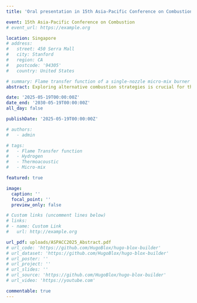 ```yaml
---
title: 'Oral presentation in 15th Asia-Pacific Conference on Combustion, May 2025, Singapore'

event: 15th Asia-Pacific Conference on Combustion
# event_url: https://example.org

location: Singapore
# address:
#   street: 450 Serra Mall
#   city: Stanford
#   region: CA
#   postcode: '94305'
#   country: United States

# summary: Flame transfer function of a single-nozzle micro-mix burner using jet-in-crossflow for pure hydrogen.
abstract: Exploring alternative combustion strategies is crucial for the safe and efficient burning of pure hydrogen in future carbon-neutral gas turbine combustors. The micromix concept has recently gained attention as a promising solution for pure hydrogen combustion. While previous research has explored various strategies, including the jet-in-cross flow configuration, key gaps remain in understanding the interaction between acoustic waves and fuel injection dynamics in such configurations. In this paper, the flame transfer functions (FTFs) of a micromix burner with jet-in-cross flow configuration were obtained by using the OH* measurement and multi-microphone method. Our results show that the FTFs exhibit a globally decaying low-pass filter behavior, agreeing with previous studies. However, it also shows a local gain modulation phenomenon, giving multiple peaks in the low frequency range. Notably, the amplitude of the second peak varies significantly across cases with different mean velocities. This presents new questions regarding the role of the burner's acoustic impedance in shaping combustion behavior. Given the implications of these preliminary results, further investigation is necessary to measure equivalence ratio fluctuations and confirm the underlying mechanisms. The present study offers significant potential to advance the understanding of micromix combustion and its application in future hydrogen-powered turbines.

date: '2025-05-19T00:00:00Z'
date_end: '2030-05-19T00:00:00Z'
all_day: false

publishDate: '2025-05-19T00:00:00Z'

# authors:
#   - admin

# tags: 
#   - Flame Transfer function
#   - Hydrogen
#   - Thermoacoustic
#   - Micro-mix

featured: true

image:
  caption: ''
  focal_point: ''
  preview_only: false

# Custom links (uncomment lines below)
# links:
# - name: Custom Link
#   url: http://example.org

url_pdf: uploads/ASPACC2025_Abstract.pdf
# url_code: 'https://github.com/HugoBlox/hugo-blox-builder'
# url_dataset: 'https://github.com/HugoBlox/hugo-blox-builder'
# url_poster: ''
# url_project: ''
# url_slides: ''
# url_source: 'https://github.com/HugoBlox/hugo-blox-builder'
# url_video: 'https://youtube.com'

commentable: true
---
```


